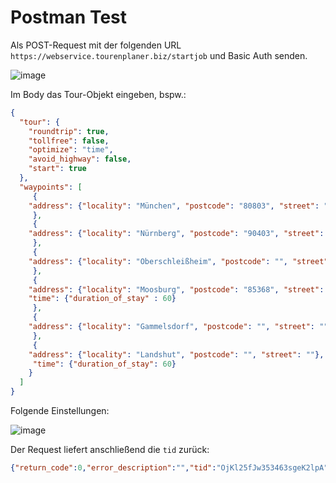 # Postman Test

Als POST-Request mit der folgenden URL `https://webservice.tourenplaner.biz/startjob` und Basic Auth senden. 

![image](https://user-images.githubusercontent.com/47481567/196468883-f90eba72-7071-433e-82a2-a988cfd006ff.png)

Im Body das Tour-Objekt eingeben, bspw.:

```JSON
{
  "tour": {
    "roundtrip": true,
    "tollfree": false,
    "optimize": "time",
    "avoid_highway": false,
    "start": true
  },
  "waypoints": [
     {
    "address": {"locality": "München", "postcode": "80803", "street": "Pündterplatz 8"}
     },
     {
    "address": {"locality": "Nürnberg", "postcode": "90403", "street": "Weintraubengasse 1"}
     },
     {
    "address": {"locality": "Oberschleißheim", "postcode": "", "street": ""}
     },
     {
    "address": {"locality": "Moosburg", "postcode": "85368", "street": "Orionstraße 2"},
    "time": {"duration_of_stay" : 60}
     },
     {
    "address": {"locality": "Gammelsdorf", "postcode": "", "street": ""}
     },
     {
    "address": {"locality": "Landshut", "postcode": "", "street": ""},
     "time": {"duration_of_stay": 60}
    }
  ]
}
```

Folgende Einstellungen:

![image](https://user-images.githubusercontent.com/47481567/196469260-0b02fb21-2729-4818-8c0b-ac50a10ee799.png)

Der Request liefert anschließend die `tid` zurück: 

```JSON
{"return_code":0,"error_description":"","tid":"OjKl25fJw353463sgeK2lpA","credit_expiration_date":"2022-10-24T23:59:00+02:00"}
```
